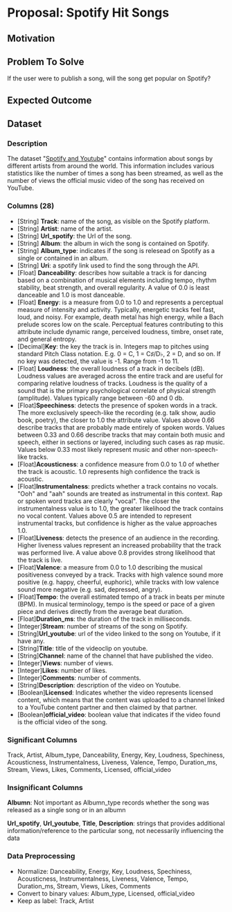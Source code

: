 # Proposal: Spotify Hit Songs

## Motivation

## Problem To Solve
If the user were to publish a song, will the song get popular on Spotify?

## Expected Outcome

## Dataset

### Description
The dataset "[Spotify and Youtube](https://www.kaggle.com/datasets/salvatorerastelli/spotify-and-youtube)" 
contains information about songs by different artists from 
around the world. This information includes various 
statistics like the number of times a song has been streamed, 
as well as the number of views the official music video 
of the song has received on YouTube.

### Columns (28)
- [String] **Track**: name of the song, as visible on the Spotify platform.
- [String] **Artist**: name of the artist.
- [String] **Url_spotify**: the Url of the song.
- [String] **Album**: the album in wich the song is contained on Spotify.
- [String] **Album_type**: indicates if the song is relesead on Spotify as a single or contained in an album.
- [String] **Uri**: a spotify link used to find the song through the API.
- [Float] **Danceability**: describes how suitable a track is for dancing based on a combination of musical elements including tempo, rhythm stability, beat strength, and overall regularity. A value of 0.0 is least danceable and 1.0 is most danceable.
- [Float] **Energy**: is a measure from 0.0 to 1.0 and represents a perceptual measure of intensity and activity. Typically, energetic tracks feel fast, loud, and noisy. For example, death metal has high energy, while a Bach prelude scores low on the scale. Perceptual features contributing to this attribute include dynamic range, perceived loudness, timbre, onset rate, and general entropy.
- [Decimal]**Key**: the key the track is in. Integers map to pitches using standard Pitch Class notation. E.g. 0 = C, 1 = C♯/D♭, 2 = D, and so on. If no key was detected, the value is -1. Range from -1 to 11.
- [Float] **Loudness**: the overall loudness of a track in decibels (dB). Loudness values are averaged across the entire track and are useful for comparing relative loudness of tracks. Loudness is the quality of a sound that is the primary psychological correlate of physical strength (amplitude). Values typically range between -60 and 0 db.
- [Float]**Speechiness**: detects the presence of spoken words in a track. The more exclusively speech-like the recording (e.g. talk show, audio book, poetry), the closer to 1.0 the attribute value. Values above 0.66 describe tracks that are probably made entirely of spoken words. Values between 0.33 and 0.66 describe tracks that may contain both music and speech, either in sections or layered, including such cases as rap music. Values below 0.33 most likely represent music and other non-speech-like tracks.
- [Float]**Acousticness**: a confidence measure from 0.0 to 1.0 of whether the track is acoustic. 1.0 represents high confidence the track is acoustic.
- [Float]**Instrumentalness**: predicts whether a track contains no vocals. "Ooh" and "aah" sounds are treated as instrumental in this context. Rap or spoken word tracks are clearly "vocal". The closer the instrumentalness value is to 1.0, the greater likelihood the track contains no vocal content. Values above 0.5 are intended to represent instrumental tracks, but confidence is higher as the value approaches 1.0.
- [Float]**Liveness**: detects the presence of an audience in the recording. Higher liveness values represent an increased probability that the track was performed live. A value above 0.8 provides strong likelihood that the track is live.
- [Float]**Valence**: a measure from 0.0 to 1.0 describing the musical positiveness conveyed by a track. Tracks with high valence sound more positive (e.g. happy, cheerful, euphoric), while tracks with low valence sound more negative (e.g. sad, depressed, angry).
- [Float]**Tempo**: the overall estimated tempo of a track in beats per minute (BPM). In musical terminology, tempo is the speed or pace of a given piece and derives directly from the average beat duration.
- [Float]**Duration_ms**: the duration of the track in milliseconds.
- [Integer]**Stream**: number of streams of the song on Spotify.
- [String]**Url_youtube**: url of the video linked to the song on Youtube, if it have any.
- [String]**Title**: title of the videoclip on youtube.
- [String]**Channel**: name of the channel that have published the video.
- [Integer]**Views**: number of views.
- [Integer]**Likes**: number of likes.
- [Integer]**Comments**: number of comments.
- [String]**Description**: description of the video on Youtube.
- [Boolean]**Licensed**: Indicates whether the video represents licensed content, which means that the content was uploaded to a channel linked to a YouTube content partner and then claimed by that partner.
- [Boolean]**official_video**: boolean value that indicates if the video found is the official video of the song.

### Significant Columns
Track, Artist, Album_type, Danceability, Energy, Key, Loudness, Spechiness, Acousticness,
Instrumentalness, Liveness, Valence, Tempo, Duration_ms, Stream, Views, Likes, Comments, Licensed, official_video

### Insignificant Columns
**Albumn**: Not important as Albumn_type records whether the song was released as a single song or in an albumn

**Url_spotify**, **Url_youtube**, **Title**, **Description**: strings that provides additional information/reference to the particular song,
not necessarily influencing the data

### Data Preprocessing
- Normalize: Danceability, Energy, Key, Loudness, Spechiness, Acousticness,
Instrumentalness, Liveness, Valence, Tempo, Duration_ms, Stream, Views, Likes, Comments
- Convert to binary values: Album_type, Licensed, official_video
- Keep as label: Track, Artist